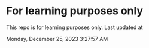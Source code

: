 # For learning purposes only
This repo is for learning purposes only.
Last updated at

Monday, December 25, 2023 3:27:57 AM

